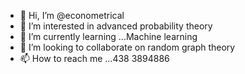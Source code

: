 - 👋 Hi, I’m @econometrical
- 👀 I’m interested in advanced probability theory
- 🌱 I’m currently learning ...Machine learning
- 💞️ I’m looking to collaborate on random graph theory
- 📫 How to reach me ...438 3894886

<!---
econometrical/econometrical is a ✨ special ✨ repository because its `README.md` (this file) appears on your GitHub profile.
You can click the Preview link to take a look at your changes.
--->
